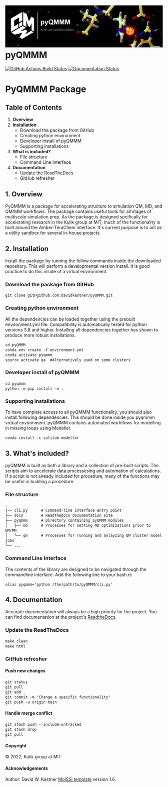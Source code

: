 ![Graphical Summary of README](docs/_static/header.jpg)
pyQMMM
==============================
[//]: # (Badges)
[![GitHub Actions Build Status](https://github.com/davidkastner/pyqmmm/workflows/CI/badge.svg)](https://github.com/davidkastner/pyqmmm/actions?query=workflow%3ACI)
[![Documentation Status](https://readthedocs.org/projects/pyqmmm/badge/?version=latest)](https://pyqmmm.readthedocs.io/en/latest/?badge=latest)

# PyQMMM Package
## Table of Contents
1. **Overview**
2. **Installation**
    * Download the package from GitHub
    * Creating python environment
    * Developer install of pyQMMM
    * Supporting installations
3. **What is included?**
    * File structure
    * Command Line Interface
4. **Documentation**
    * Update the ReadTheDocs
    * GitHub refresher


## 1. Overview
PyQMMM is a package for accelerating structure to simulation QM, MD, and QM/MM workflows. 
The package contains useful tools for all stages of multiscale simulation prep.
As the package is designed spcifically for accelerating research in the Kulik group at MIT, 
much of the functionality is built around the Amber-TeraChem interface.
It's current purpose is to act as a utility sandbox for several in-house projects.


## 2. Installation
Install the package by running the follow commands inside the downloaded repository. 
This will perform a developmental version install. 
It is good practice to do this inside of a virtual environment.

### Download the package from GitHub
```
git clone git@github.com:davidkastner/pyQMMM.git
```

### Creating python environment
All the dependencies can be loaded together using the prebuilt environment.yml file.
Compatibility is automatically tested for python versions 3.8 and higher.
Installing all dependencies together has shown to produce more robust installations.

```
cd pyQMMM
conda env create -f environment.yml
conda activate pyqmmm
source activate qa  #Alternatively used on some clusters
```

### Developer install of pyQMMM
```
cd pyqmmm
python -m pip install -e .
```

### Supporting installations
To have complete access to all pyQMMM functionality, you should also install following dependencies. 
This should be done inside you pyqmmm virtual environment. 
pyQMMM contains automated workflows for modelling in missing loops using Modeller.

```
conda install -c salilab modeller
```

## 3. What's included?
pyQMMM is built as both a library and a collection of pre-built scripts.
The scripts aim to accelerate data processesing and automation of calculations.
If a script is not already included for procedure, many of the functions may be useful in building a procedure.

### File structure

```
.
|── cli.py      # Command-line interface entry point
├── docs        # Readthedocs documentation site
├── pyqmmm      # Directory containing pyQMMM modules
│   ├── md      # Processes for setting MD optimizations prior to QM/MM
│   └── qm      # Processes for running and anlayzing QM cluster model jobs 
└── ...
```

### Command Line Interface
The contents of the library are designed to be navigated through the commandline interface.
Add the following line to your bash.rc

```
alias pyqmmm='python /the/path/to/pyQMMM/cli.py'
```


## 4. Documentation
Accurate documentation will always be a high priority for the project.
You can find documentation at the project's [ReadtheDocs](https://pyqmmm.readthedocs.io/).

### Update the ReadTheDocs

```
make clean
make html
```

### GitHub refresher
#### Push new changes

```
git status
git pull
git add .
git commit -m "Change a specific functionality"
git push -u origin main
```

#### Handle merge conflict

```
git stash push --include-untracked
git stash drop
git pull
```

#### Copyright
&copy; 2022,  Kulik group at MIT


#### Acknowledgements
Author: David W. Kastner
[MolSSi template](https://github.com/molssi/cookiecutter-cms) version 1.6.
